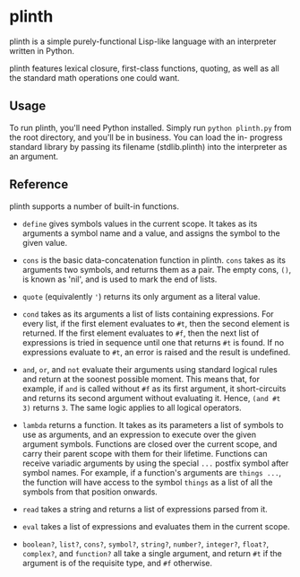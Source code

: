 plinth
====

plinth is a simple purely-functional Lisp-like language with an interpreter
written in Python.

plinth features lexical closure, first-class functions, quoting, as well as all
the standard math operations one could want.

Usage
----

To run plinth, you'll need Python installed. Simply run `python plinth.py`
from the root directory, and you'll be in business. You can load the in-
progress standard library by passing its filename (stdlib.plinth) into the
interpreter as an argument.

Reference
----
plinth supports a number of built-in functions.

 * `define` gives symbols values in the current scope. It takes as its arguments
   a symbol name and a value, and assigns the symbol to the given value.

 * `cons` is the basic data-concatenation function in plinth. `cons` takes as
   its arguments two symbols, and returns them as a pair. The empty cons, `()`,
   is known as 'nil', and is used to mark the end of lists.

 * `quote` (equivalently `'`) returns its only argument as a literal value.

 * `cond` takes as its arguments a list of lists containing expressions. For
   every list, if the first element evaluates to `#t`, then the second element
   is returned. If the first element evaluates to `#f`, then the next list of
   expressions is tried in sequence until one that returns `#t` is found. If no
   expressions evaluate to `#t`, an error is raised and the result is undefined.

 * `and`, `or`, and `not` evaluate their arguments using standard logical rules
   and return at the soonest possible moment. This means that, for example, if
   `and` is called without `#f` as its first argument, it short-circuits and
   returns its second argument without evaluating it. Hence, `(and #t 3)`
   returns `3`. The same logic applies to all logical operators.

 * `lambda` returns a function. It takes as its parameters a list of symbols to
   use as arguments, and an expression to execute over the given argument
   symbols.  Functions are closed over the current scope, and carry their parent
   scope with them for their lifetime. Functions can receive variadic arguments
   by using the special `...` postfix symbol after symbol names. For example, if
   a function's arguments are `things ...`, the function will have access to the
   symbol `things` as a list of all the symbols from that position onwards.

 * `read` takes a string and returns a list of expressions parsed from it.

 * `eval` takes a list of expressions and evaluates them in the current scope.

 * `boolean?`, `list?`, `cons?`, `symbol?`, `string?`, `number?`, `integer?`,
   `float?`, `complex?`, and `function?` all take a single argument, and return
   `#t` if the argument is of the requisite type, and `#f` otherwise.
